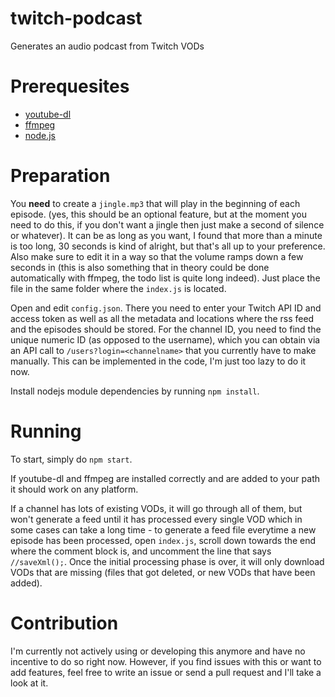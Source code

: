 # twitch-podcast
Generates an audio podcast from Twitch VODs

# Prerequesites
- [youtube-dl](https://github.com/ytdl-org/youtube-dl)
- [ffmpeg](https://ffmpeg.org/download.html)
- [node.js](https://nodejs.org/)

# Preparation
You **need** to create a `jingle.mp3` that will play in the beginning of each episode. (yes, this should be an optional feature, but at the moment you need to do this, if you don't want a jingle then just make a second of silence or whatever). It can be as long as you want, I found that more than a minute is too long, 30 seconds is kind of alright, but that's all up to your preference. Also make sure to edit it in a way so that the volume ramps down a few seconds in (this is also something that in theory could be done automatically with ffmpeg, the todo list is quite long indeed). Just place the file in the same folder where the `index.js` is located.

Open and edit `config.json`. There you need to enter your Twitch API ID and access token as well as all the metadata and locations where the rss feed and the episodes should be stored.
For the channel ID, you need to find the unique numeric ID (as opposed to the username), which you can obtain via an API call to `/users?login=<channelname>` that you currently have to make manually. This can be implemented in the code, I'm just too lazy to do it now.

Install nodejs module dependencies by running `npm install`.

# Running

To start, simply do `npm start`.

If youtube-dl and ffmpeg are installed correctly and are added to your path it should work on any platform.

If a channel has lots of existing VODs, it will go through all of them, but won't generate a feed until it has processed every single VOD which in some cases can take a long time - to generate a feed file everytime a new episode has been processed, open `index.js`, scroll down towards the end where the comment block is, and uncomment the line that says `//saveXml();`. Once the initial processing phase is over, it will only download VODs that are missing (files that got deleted, or new VODs that have been added).

# Contribution
I'm currently not actively using or developing this anymore and have no incentive to do so right now. However, if you find issues with this or want to add features, feel free to write an issue or send a pull request and I'll take a look at it.